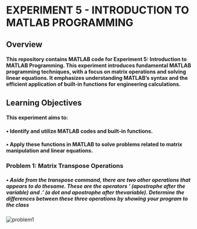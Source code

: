 # EXPERIMENT 5 - INTRODUCTION TO MATLAB PROGRAMMING

## Overview
#### This repository contains MATLAB code for Experiment 5: Introduction to MATLAB Programming. This experiment introduces fundamental MATLAB programming techniques, with a focus on matrix operations and solving linear equations. It emphasizes understanding MATLAB’s syntax and the efficient application of built-in functions for engineering calculations.
## Learning Objectives 
#### This experiment aims to:
#### •	Identify and utilize MATLAB codes and built-in functions.
#### •	Apply these functions in MATLAB to solve problems related to matrix manipulation and linear equations.

### Problem 1: Matrix Transpose Operations
##### •	Aside from the transpose command, there are two other operations that appears to do thesame. These are the operators ‘ (apostrophe after the variable) and .’ (a dot and apostrophe after thevariable). Determine the differences between these three operations by showing your program to the class
![problem1](https://github.com/user-attachments/assets/f2d2bfe1-ae5a-44d4-b673-d4b9e98c78b6)


